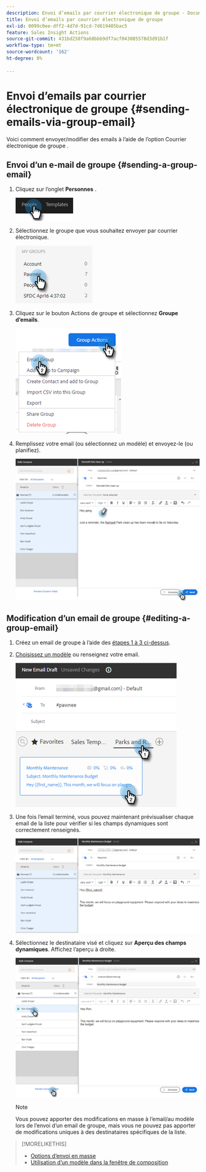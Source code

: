 ```yaml
---
description: Envoi d’emails par courrier électronique de groupe - Documents Marketo - Documentation du produit
title: Envoi d’emails par courrier électronique de groupe
exl-id: 0099c0ee-dff2-4d7d-91cd-7d619405bac5
feature: Sales Insight Actions
source-git-commit: 431bd258f9a68bbb9df7acf043085578d3d91b1f
workflow-type: tm+mt
source-wordcount: '162'
ht-degree: 0%

---
```


# Envoi d’emails par courrier électronique de groupe {#sending-emails-via-group-email}

Voici comment envoyer/modifier des emails à l’aide de l’option Courrier électronique de groupe .

## Envoi d’un e-mail de groupe {#sending-a-group-email}

1. Cliquez sur l’onglet **Personnes** .

   ![](assets/sending-emails-via-group-email-1.png)

1. Sélectionnez le groupe que vous souhaitez envoyer par courrier électronique.

   ![](assets/sending-emails-via-group-email-2.png)

1. Cliquez sur le bouton Actions de groupe et sélectionnez **Groupe d’emails**.

   ![](assets/sending-emails-via-group-email-3.png)

1. Remplissez votre email (ou sélectionnez un modèle) et envoyez-le (ou planifiez).

   ![](assets/sending-emails-via-group-email-4.png)

## Modification d’un email de groupe {#editing-a-group-email}

1. Créez un email de groupe à l’aide des [étapes 1 à 3 ci-dessus](#sending-a-group-email).

1. [Choisissez un modèle](/help/marketo/product-docs/marketo-sales-insight/actions/email/using-the-compose-window/using-a-template-in-the-compose-window.md) ou renseignez votre email.

   ![](assets/sending-emails-via-group-email-5.png)

1. Une fois l’email terminé, vous pouvez maintenant prévisualiser chaque email de la liste pour vérifier si les champs dynamiques sont correctement renseignés.

   ![](assets/sending-emails-via-group-email-6.png)

1. Sélectionnez le destinataire visé et cliquez sur **Aperçu des champs dynamiques**. Affichez l’aperçu à droite.

   ![](assets/sending-emails-via-group-email-7.png)

   >[!NOTE]
   >
   >Vous pouvez apporter des modifications en masse à l’email/au modèle lors de l’envoi d’un email de groupe, mais vous ne pouvez pas apporter de modifications uniques à des destinataires spécifiques de la liste.

>[!MORELIKETHIS]
>
>* [Options d’envoi en masse](/help/marketo/product-docs/marketo-sales-insight/actions/email/using-the-compose-window/bulk-emailing-options.md)
>* [Utilisation d’un modèle dans la fenêtre de composition](/help/marketo/product-docs/marketo-sales-insight/actions/email/using-the-compose-window/using-a-template-in-the-compose-window.md)
